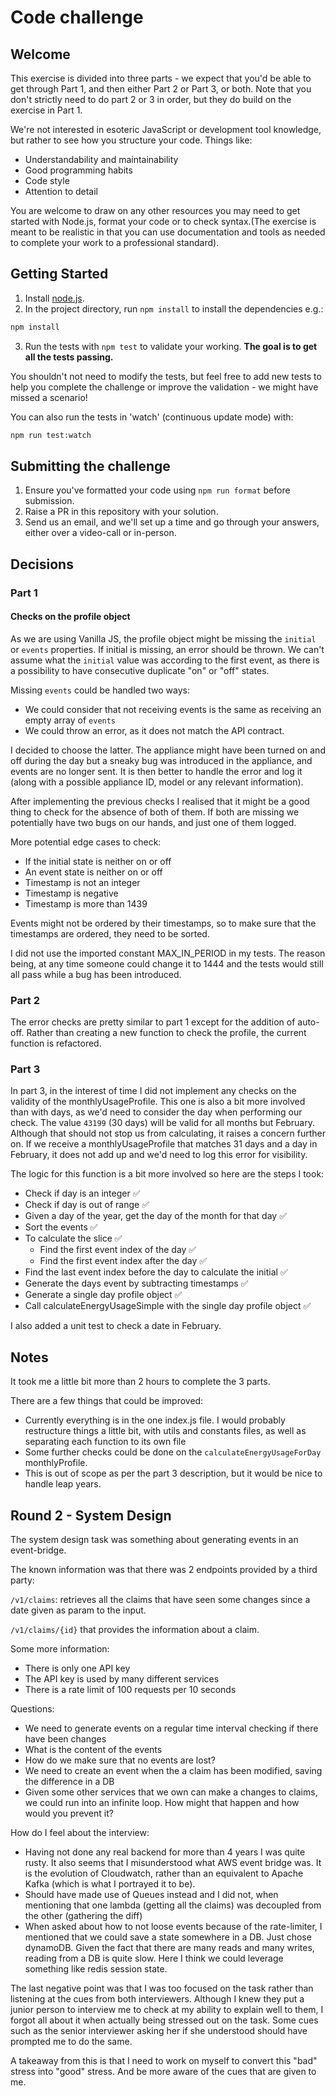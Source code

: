 # Code challenge

## Welcome

This exercise is divided into three parts - we expect that you'd be able to get through Part 1,
and then either Part 2 or Part 3, or both. Note that you don't strictly need to do part 2 or 3 in order,
but they do build on the exercise in Part 1.

We're not interested in esoteric JavaScript or development tool knowledge, but rather to see how you
structure your code. Things like:

- Understandability and maintainability
- Good programming habits
- Code style
- Attention to detail

You are welcome to draw on any other resources you may need to get started with Node.js,
format your code or to check syntax.(The exercise is meant to be realistic in that you can
use documentation and tools as needed to complete your work to a professional standard).

## Getting Started

1. Install [node.js](https://nodejs.org/en/download/).
2. In the project directory, run `npm install` to install the dependencies e.g.:

```sh
npm install
```

3. Run the tests with `npm test` to validate your working. **The goal is to get
all the tests passing.**

You shouldn't not need to modify the tests, but feel free to add new tests to help you complete the
challenge or improve the validation - we might have missed a scenario!

You can also run the tests in 'watch' (continuous update mode) with:

```sh
npm run test:watch
```

## Submitting the challenge

1. Ensure you've formatted your code using `npm run format` before submission.
2. Raise a PR in this repository with your solution.
3. Send us an email, and we'll set up a time and go through your answers, either over a video-call or in-person.

## Decisions

### Part 1

#### Checks on the profile object

As we are using Vanilla JS, the profile object might be missing the `initial` or `events` properties. If initial is missing, an error should be thrown. We can't assume what the `initial` value was according to the first event, as there is a possibility to have consecutive duplicate "on" or "off" states.

Missing `events` could be handled two ways:

- We could consider that not receiving events is the same as receiving an empty array of `events`
- We could throw an error, as it does not match the API contract.

I decided to choose the latter. The appliance might have been turned on and off during the day but a sneaky bug was introduced in the appliance, and events are no longer sent. It is then better to handle the error and log it (along with a possible appliance ID, model or any relevant information).

After implementing the previous checks I realised that it might be a good thing to check for the absence of both of them. If both are missing we potentially have two bugs on our hands, and just one of them logged.

More potential edge cases to check:

- If the initial state is neither on or off
- An event state is neither on or off
- Timestamp is not an integer
- Timestamp is negative
- Timestamp is more than 1439

Events might not be ordered by their timestamps, so to make sure that the timestamps are ordered, they need to be sorted.

I did not use the imported constant MAX_IN_PERIOD in my tests. The reason being, at any time someone could change it to 1444 and the tests would still all pass while a bug has been introduced.

### Part 2

The error checks are pretty similar to part 1 except for the addition of auto-off. Rather than creating a new function to check the profile, the current function is refactored.

### Part 3

In part 3, in the interest of time I did not implement any checks on the validity of the monthlyUsageProfile. This one is also a bit more involved than with days, as we'd need to consider the day when performing our check. The value `43199` (30 days) will be valid for all months but February. Although that should not stop us from calculating, it raises a concern further on. If we receive a monthlyUsageProfile that matches 31 days and a day in February, it does not add up and we'd need to log this error for visibility.

The logic for this function is a bit more involved so here are the steps I took:

- Check if day is an integer ✅
- Check if day is out of range ✅
- Given a day of the year, get the day of the month for that day ✅
- Sort the events ✅
- To calculate the slice ✅
  - Find the first event index of the day ✅
  - Find the first event index after the day ✅
- Find the last event index before the day to calculate the initial ✅
- Generate the days event by subtracting timestamps ✅
- Generate a single day profile object ✅
- Call calculateEnergyUsageSimple with the single day profile object  ✅

I also added a unit test to check a date in February.

## Notes

It took me a little bit more than 2 hours to complete the 3 parts.

There are a few things that could be improved:

- Currently everything is in the one index.js file. I would probably restructure things a little bit, with utils and constants files, as well as separating each function to its own file
- Some further checks could be done on the `calculateEnergyUsageForDay` monthlyProfile.
- This is out of scope as per the part 3 description, but it would be nice to handle leap years.

## Round 2 - System Design

The system design task was something about generating events in an event-bridge.

The known information was that there was 2 endpoints provided by a third party:

`/v1/claims`: retrieves all the claims that have seen some changes since a date given as param to the input.

`/v1/claims/{id}` that provides the information about a claim.

Some more information:

- There is only one API key
- The API key is used by many different services
- There is a rate limit of 100 requests per 10 seconds

Questions:

- We need to generate events on a regular time interval checking if there have been changes
- What is the content of the events
- How do we make sure that no events are lost?
- We need to create an event when the a claim has been modified, saving the difference in a DB
- Given some other services that we own can make a changes to claims, we could run into an infinite loop. How might that happen and how would you prevent it?

How do I feel about the interview:

- Having not done any real backend for more than 4 years I was quite rusty. It also seems that I misunderstood what AWS event bridge was. It is the evolution of Cloudwatch, rather than an equivalent to Apache Kafka (which is what I portrayed it to be).
- Should have made use of Queues instead and I did not, when mentioning that one lambda (getting all the claims) was decoupled from the other (gathering the diff)
- When asked about how to not loose events because of the rate-limiter, I mentioned that we could save a state somewhere in a DB. Just chose dynamoDB. Given the fact that there are many reads and many writes, reading from a DB is quite slow. Here I think we could leverage something like redis session state.

The last negative point was that I was too focused on the task rather than listening at the cues from both interviewers. Although I knew they put a junior person to interview me to check at my ability to explain well to them, I forgot all about it when actually being stressed out on the task.
Some cues such as the senior interviewer asking her if she understood should have prompted me to do the same.

A takeaway from this is that I need to work on myself to convert this "bad" stress into "good" stress. And be more aware of the cues that are given to me.
